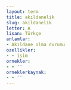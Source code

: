 ```yaml
---
layout: term
title: akıldanelik
slug: akildanelik
letter: A
lisan: Türkçe
anlamlar:
- Akıldane olma durumu
ozellikler:
- - isim
ornekler:
- - ''
orneklerkaynak:
- - ''
---
```

